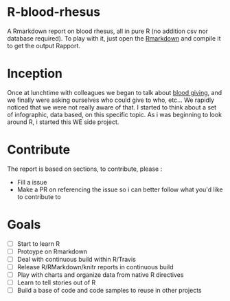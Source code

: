 # R-blood-rhesus

A Rmarkdown report on blood rhesus, all in pure  R (no addition csv nor database required). To play with it, just open the [Rmarkdown](http://rmarkdown.rstudio.com/lesson-1.html) and compile it to get the output Rapport.

# Inception

Once at lunchtime with colleagues we began to talk about [blood giving](http://www.adsbnc.org/index.php?option=com_content&view=article&id=5&Itemid=7), and we finally were asking ourselves who could give to who, etc... We rapidly noticed that we were not really aware of that.
I started to think about a set of infographic, data based, on this specific topic. As i was beginning to look around R, i started this WE side project. 

# Contribute

The report is based on sections, to contribute, please :

- Fill a issue
- Make a PR on referencing the issue so i can better follow what you'd like to contribute to

# Goals

- [ ] Start to learn R
- [ ] Protoype on Rmarkdown
- [ ] Deal with continuous build within R/Travis
- [ ] Release R/RMarkdown/knitr reports in continuous build
- [ ] Play with charts and organize data from native R directives
- [ ] Learn to tell stories out of R
- [ ] Build a base of code and code samples to reuse in other projects
